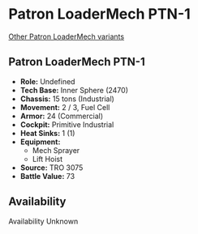 # Patron LoaderMech PTN-1 

[Other Patron LoaderMech variants](../patron_loadermech.md) 

## Patron LoaderMech PTN-1 

- **Role:** Undefined 
- **Tech Base:** Inner Sphere (2470) 
- **Chassis:** 15 tons (Industrial) 
- **Movement:** 2 / 3, Fuel Cell 
- **Armor:** 24 (Commercial) 
- **Cockpit:** Primitive Industrial 
- **Heat Sinks:** 1 (1) 
- **Equipment:** 
  - Mech Sprayer 
  - Lift Hoist 
- **Source:** TRO 3075 
- **Battle Value:** 73 

## Availability 

Availability Unknown 

